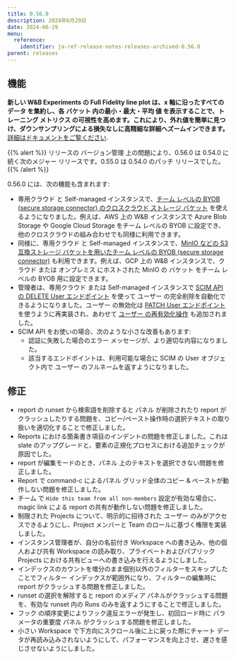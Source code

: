 ```yaml
---
title: 0.56.0
description: 2024年6月29日
date: 2024-06-29
menu:
  reference:
    identifier: ja-ref-release-notes-releases-archived-0.56.0
parent: releases
---
```


## 機能

**新しい W&B Experiments の Full Fidelity line plot は、x 軸に沿ったすべての データ を集約し、各 バケット 内の最小・最大・平均 値 を表示することで、トレーニング メトリクス の可視性を高めます。これにより、外れ値を簡単に見つけ、ダウンサンプリングによる損失なしに高精細な詳細へズームインできます。**  [詳細はドキュメントをご覧ください](https://docs.wandb.ai/guides/app/features/panels/line-plot/sampling).

{{% alert %}}
リリースの バージョン管理 上の問題により、0.56.0 は 0.54.0 に続く次のメジャー リリースです。0.55.0 は 0.54.0 のパッチ リリースでした。
{{% /alert %}}

0.56.0 には、次の機能も含まれます:

* 専用クラウド と Self-managed インスタンスで、[チーム レベルの BYOB (secure storage connector) のクロスクラウド ストレージ バケット](https://docs.wandb.ai/guides/hosting/data-security/secure-storage-connector#cross-cloud-or-s3-compatible-storage-for-team-level-byob) を使えるようになりました。例えば、AWS 上の W&B インスタンスで Azure Blob Storage や Google Cloud Storage をチーム レベルの BYOB に設定でき、他のクロスクラウドの組み合わせでも同様に利用できます。
* 同様に、専用クラウド と Self-managed インスタンスで、[MinIO などの S3 互換ストレージ バケットを用いたチーム レベルの BYOB (secure storage connector)](https://docs.wandb.ai/guides/hosting/data-security/secure-storage-connector#cross-cloud-or-s3-compatible-storage-for-team-level-byob) も利用できます。例えば、GCP 上の W&B インスタンスで、クラウド または オンプレミス にホストされた MinIO の バケット をチーム レベルの BYOB 用に設定できます。
* 管理者は、専用クラウド または Self-managed インスタンスで [SCIM API の DELETE User エンドポイント](https://docs.wandb.ai/guides/hosting/iam/scim#delete-user) を使って ユーザー の完全削除を自動化できるようになりました。ユーザー の無効化は [PATCH User エンドポイント](https://docs.wandb.ai/guides/hosting/iam/scim#deactivate-user) を使うように再実装され、あわせて [ユーザー の再有効化操作](https://docs.wandb.ai/guides/hosting/iam/scim#reactivate-user) も追加されました。
* SCIM API をお使いの場合、次のような小さな改善もあります:
    * 認証に失敗した場合のエラー メッセージが、より適切な内容になりました。
    * 該当するエンドポイントは、利用可能な場合に SCIM の User オブジェクト内で ユーザー のフルネームを返すようになりました。

## 修正

* report の runset から検索語を削除すると パネル が削除されたり report がクラッシュしたりする問題を、コピー/ペースト操作時の選択テキストの取り扱いを適切化することで修正しました。
* Reports における箇条書き項目のインデントの問題を修正しました。これは slate のアップグレードと、要素の正規化プロセスにおける追加チェックが原因でした。
* report が編集モードのとき、パネル 上のテキストを選択できない問題を修正しました。
* Report で command-c によるパネル グリッド全体のコピー & ペーストが動作しない問題を修正しました。
* チーム で `Hide this team from all non-members` 設定が有効な場合に、magic link による report の共有が動作しない問題を修正しました。
* 制限された Projects について、明示的に招待された ユーザー のみがアクセスできるようにし、Project メンバーと Team のロールに基づく権限を実装しました。
* インスタンス管理者が、自分の名前付き Workspace への書き込み、他の個人および共有 Workspace の読み取り、プライベートおよびパブリック Projects における共有ビューへの書き込みを行えるようにしました。
* インデックスのカウントを増分のまま個別以外のフィルターをスキップしたことでフィルター インデックスが範囲外になり、フィルターの編集時に report がクラッシュする問題を修正しました。
* runset の選択を解除すると report のメディア パネルがクラッシュする問題を、有効な runset 内の Runs のみを返すようにすることで修正しました。
* フック の順序変更によりフック違反エラーが発生し、初回ロード時に パラメータの重要度 パネル がクラッシュする問題を修正しました。
* 小さい Workspace で下方向にスクロール後に上に戻った際にチャート データが再読み込みされないようにして、パフォーマンスを向上させ、遅さを感じさせないようにしました。